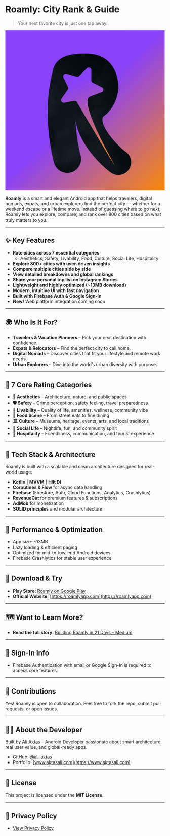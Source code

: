 # Roamly: City Rank & Guide

> Your next favorite city is just one tap away.

![Logo](assets/logo.png)

**Roamly** is a smart and elegant Android app that helps travelers, digital nomads, expats, and urban explorers find the perfect city — whether for a weekend escape or a lifetime move. Instead of guessing where to go next, Roamly lets you explore, compare, and rank over 800 cities based on what truly matters to you.

---

## ✨ Key Features

- **Rate cities across 7 essential categories**
  - Aesthetics, Safety, Livability, Food, Culture, Social Life, Hospitality
- **Explore 800+ cities with user-driven insights**
- **Compare multiple cities side by side**
- **View detailed breakdowns and global rankings**
- **Share your personal top list on Instagram Stories**
- **Lightweight and highly optimized (~13MB download)**
- **Modern, intuitive UI with fast navigation**
- **Built with Firebase Auth & Google Sign-In**
- **New!** Web platform integration coming soon

---

## 🌍 Who Is It For?

- **Travelers & Vacation Planners** – Pick your next destination with confidence.
- **Expats & Relocators** – Find the perfect city to call home.
- **Digital Nomads** – Discover cities that fit your lifestyle and remote work needs.
- **Urban Explorers** – Dive into the world’s urban diversity with purpose.

---

## 🧠 7 Core Rating Categories

- **🎨 Aesthetics** – Architecture, nature, and public spaces
- **🛡️ Safety** – Crime perception, safety feeling, travel preparedness
- **🌿 Livability** – Quality of life, amenities, wellness, community vibe
- **🍜 Food Scene** – From street eats to fine dining
- **🏛️ Culture** – Museums, heritage, events, arts, and local traditions
- **🎉 Social Life** – Nightlife, fun, and community spirit
- **🤝 Hospitality** – Friendliness, communication, and tourist experience

---

## 🔧 Tech Stack & Architecture

Roamly is built with a scalable and clean architecture designed for real-world usage.

- **Kotlin** | **MVVM** | **Hilt DI**
- **Coroutines & Flow** for async data handling
- **Firebase** (Firestore, Auth, Cloud Functions, Analytics, Crashlytics)
- **RevenueCat** for premium features & subscriptions
- **AdMob** for monetization
- **SOLID principles** and modular architecture

---

## 🚀 Performance & Optimization

- App size: ~13MB
- Lazy loading & efficient paging
- Optimized for mid-to-low-end Android devices
- Firebase Crashlytics for stable user experience

---

## 📲 Download & Try

- **Play Store:** [Roamly on Google Play](https://play.google.com/store/apps/details?id=com.aliaktas.urbanscore)
- **Official Website:** [https://roamlyapp.com](https://roamlyapp.com)

---

## 🗺️ Want to Learn More?

- **Read the full story:** [Building Roamly in 21 Days – Medium](https://medium.com/@auralian/building-roamly-android-app-in-21-days-ai-as-my-development-team-17b98f01421f)

---

## 🔐 Sign-In Info

- Firebase Authentication with email or Google Sign-In is required to access core features.

---

## 🤝 Contributions

Yes! Roamly is open to collaboration. Feel free to fork the repo, submit pull requests, or open issues.

---

## 🧑‍💻 About the Developer

Built by [Ali Aktaş](https://www.aktasali.com) – Android Developer passionate about smart architecture, real user value, and global-ready apps.

- GitHub: [@ali-aktas](https://github.com/ali-aktas)
- Portfolio: [www.aktasali.com](https://www.aktasali.com)

---

## 📜 License

This project is licensed under the **MIT License**.

---

## 📌 Privacy Policy

- [View Privacy Policy](https://ali-aktas.github.io/roamly-policies/index.html)

